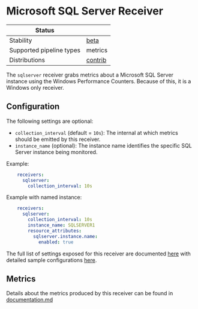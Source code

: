 # Microsoft SQL Server Receiver

| Status                   |           |
| ------------------------ |-----------|
| Stability                | [beta]    |
| Supported pipeline types | metrics   |
| Distributions            | [contrib] |

The `sqlserver` receiver grabs metrics about a Microsoft SQL Server instance using the Windows Performance Counters.
Because of this, it is a Windows only receiver.

## Configuration

The following settings are optional:

- `collection_interval` (default = `10s`): The internal at which metrics should be emitted by this receiver.
- `instance_name` (optional): The instance name identifies the specific SQL Server instance being monitored.

Example:

```yaml
    receivers:
      sqlserver:
        collection_interval: 10s
```

Example with named instance:

```yaml
    receivers:
      sqlserver:
        collection_interval: 10s
        instance_name: SQLSERVER1
        resource_attributes:
          sqlserver.instance.name:
            enabled: true
```

The full list of settings exposed for this receiver are documented [here](./config.go) with detailed sample configurations [here](./testdata/config.yaml).

## Metrics

Details about the metrics produced by this receiver can be found in [documentation.md](./documentation.md)

[beta]: https://github.com/open-telemetry/opentelemetry-collector#beta
[contrib]: https://github.com/open-telemetry/opentelemetry-collector-releases/tree/main/distributions/otelcol-contrib
